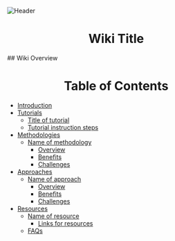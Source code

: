 ﻿![Header](https://github.com/user-attachments/assets/a039ce3a-a652-4d0a-be3e-b0ee4b55c83c)
<h1 align="center">Wiki Title</h1>
 ## Wiki Overview

<h1 align="center">Table of Contents</h1>

* [Introduction](#introduction)
* [Tutorials](#tutorials)
	* [Title of tutorial](#title-of-tutorial)
	* [Tutorial instruction steps](#tutorial-instruction-steps)
* [Methodologies](#methodologies)
	* [Name of methodology](#name-of-methodology)
		* [Overview](#overview)
		* [Benefits](#benefits)
		* [Challenges](#challenges)
* [Approaches](#approaches)
	* [Name of approach](#name-of-approach)
		* [Overview](#overview)
		* [Benefits](#benefits)
		* [Challenges](#challenges)
* [Resources](#resources)
	* [Name of resource](#)
		* [Links for resources](#)
	* [FAQs](#faqs)
